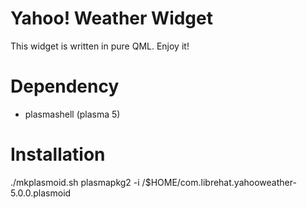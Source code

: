 Yahoo! Weather Widget
====

This widget is written in pure QML. Enjoy it!

Dependency
=====

- plasmashell (plasma 5)

Installation
=====

./mkplasmoid.sh
plasmapkg2 -i /$HOME/com.librehat.yahooweather-5.0.0.plasmoid
